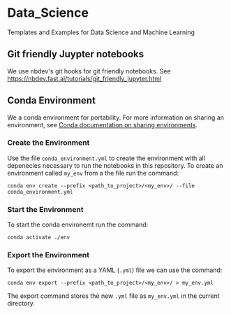 # Data_Science
Templates and Examples for Data Science and Machine Learning


## Git friendly Juypter notebooks

We use nbdev's git hooks for git friendly notebooks. See https://nbdev.fast.ai/tutorials/git_friendly_jupyter.html


## Conda Environment

We a conda environment for portability. For more information on sharing an environment, see [Conda documentation on sharing environments](https://docs.conda.io/projects/conda/en/latest/user-guide/tasks/manage-environments.html#sharing-an-environment).

### Create the Environment

Use the file `conda_environment.yml` to create the environment with all depenecies necessary to run the notebooks in this repository.
To create an environment called `my_env` from a the file run the command:

`conda env create --prefix <path_to_project>/<my_env>/ --file conda_environment.yml`

### Start the Environment

To start the conda environemt run the command:

`conda activate ./env`

### Export the Environment

To export the environment as a YAML (`.yml`) file we can use the command:

`conda env export --prefix <path_to_project>/<my_env>/ > my_env.yml`

The export command stores the new `.yml` file as `my_env.yml` in the current directory.
